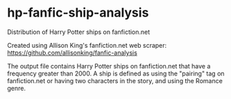 # hp-fanfic-ship-analysis
Distribution of Harry Potter ships on fanfiction.net

Created using Allison King's fanfiction.net web scraper: https://github.com/allisonking/fanfic-analysis

The output file contains Harry Potter ships on fanfiction.net that have a frequency greater than 2000. A ship is defined as using the "pairing" tag on fanfiction.net or having two characters in the story, and using the Romance genre.
